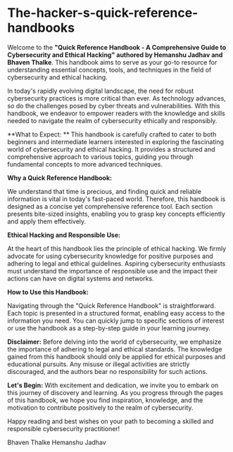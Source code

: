 # The-hacker-s-quick-reference-handbooks

Welcome to the **"Quick Reference Handbook - A Comprehensive Guide to Cybersecurity and Ethical Hacking" authored by Hemanshu Jadhav and Bhaven Thalke**. This handbook aims to serve as your go-to resource for understanding essential concepts, tools, and techniques in the field of cybersecurity and ethical hacking.

In today's rapidly evolving digital landscape, the need for robust cybersecurity practices is more critical than ever. As technology advances, so do the challenges posed by cyber threats and vulnerabilities. With this handbook, we endeavor to empower readers with the knowledge and skills needed to navigate the realm of cybersecurity ethically and responsibly.

**What to Expect:
**
This handbook is carefully crafted to cater to both beginners and intermediate learners interested in exploring the fascinating world of cybersecurity and ethical hacking. It provides a structured and comprehensive approach to various topics, guiding you through fundamental concepts to more advanced techniques.

**Why a Quick Reference Handbook:**

We understand that time is precious, and finding quick and reliable information is vital in today's fast-paced world. Therefore, this handbook is designed as a concise yet comprehensive reference tool. Each section presents bite-sized insights, enabling you to grasp key concepts efficiently and apply them effectively.

**Ethical Hacking and Responsible Use:**

At the heart of this handbook lies the principle of ethical hacking. We firmly advocate for using cybersecurity knowledge for positive purposes and adhering to legal and ethical guidelines. Aspiring cybersecurity enthusiasts must understand the importance of responsible use and the impact their actions can have on digital systems and networks.

**How to Use this Handbook:**

Navigating through the "Quick Reference Handbook" is straightforward. Each topic is presented in a structured format, enabling easy access to the information you need. You can quickly jump to specific sections of interest or use the handbook as a step-by-step guide in your learning journey.

**Disclaimer:**
Before delving into the world of cybersecurity, we emphasize the importance of adhering to legal and ethical standards. The knowledge gained from this handbook should only be applied for ethical purposes and educational pursuits. Any misuse or illegal activities are strictly discouraged, and the authors bear no responsibility for such actions.

**Let's Begin:**
With excitement and dedication, we invite you to embark on this journey of discovery and learning. As you progress through the pages of this handbook, we hope you find inspiration, knowledge, and the motivation to contribute positively to the realm of cybersecurity.

Happy reading and best wishes on your path to becoming a skilled and responsible cybersecurity practitioner!

Bhaven Thalke
Hemanshu Jadhav
